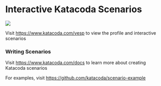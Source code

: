 # Interactive Katacoda Scenarios

[![](http://shields.katacoda.com/katacoda/vesp/count.svg)](https://www.katacoda.com/vesp "Get your profile on Katacoda.com")

Visit https://www.katacoda.com/vesp to view the profile and interactive scenarios

### Writing Scenarios
Visit https://www.katacoda.com/docs to learn more about creating Katacoda scenarios

For examples, visit https://github.com/katacoda/scenario-example
